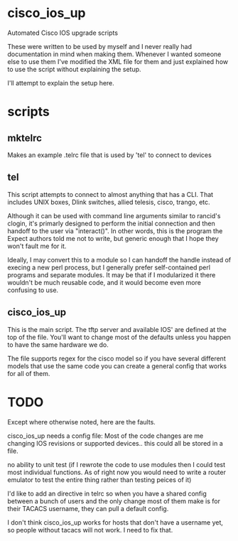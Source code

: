 cisco_ios_up
============

Automated Cisco IOS upgrade scripts

These were written to be used by myself and I never really had documentation
in mind when making them.  Whenever I wanted someone else to use them I've
modified the XML file for them and just explained how to use the script
without explaining the setup.

I'll attempt to explain the setup here.

scripts
=======

mktelrc
-------

Makes an example .telrc file that is used by 'tel' to connect to devices


tel
---

This script attempts to connect to almost anything that has a CLI.  That
includes UNIX boxes, Dlink switches, allied telesis, cisco, trango,
etc.

Although it can be used with command line arguments similar to rancid's
clogin, it's primarly designed to perform the initial connection and then
handoff to the user via "interact()".  In other words, this is the program the
Expect authors told me not to write, but generic enough that I hope they won't
fault me for it.

Ideally, I may convert this to a module so I can handoff the handle instead of
execing a new perl process, but I generally prefer self-contained perl
programs and separate modules.  It may be that if I modularized it there
wouldn't be much reusable code, and it would become even more confusing to
use.

cisco_ios_up
------------

This is the main script.  The tftp server and available IOS' are defined at
the top of the file.  You'll want to change most of the defaults unless you
happen to have the same hardware we do.

The file supports regex for the cisco model so if you have several different
models that use the same code you can create a general config that works for
all of them.



TODO
====

Except where otherwise noted, here are the faults.

cisco_ios_up needs a config file: Most of the code changes are me changing IOS
revisions or supported devices.. this could all be stored in a file.

no ability to unit test (if I rewrote the code to use modules then I could
test most individual functions.  As of right now you would need to write a
router emulator to test the entire thing rather than testing peices of it)

I'd like to add an <include> directive in telrc so when you have a shared
config between a bunch of users and the only change most of them make is for
their TACACS username, they can pull a default config.

I don't think cisco_ios_up works for hosts that don't have a username yet, so
people without tacacs will not work.  I need to fix that.

